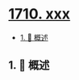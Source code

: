 # [1710. xxx](https://github.com/Tdahuyou/TNotes.leetcode/tree/main/notes/1710.%20xxx)

<!-- region:toc -->

- [1. 📝 概述](#1--概述)

<!-- endregion:toc -->

## 1. 📝 概述
